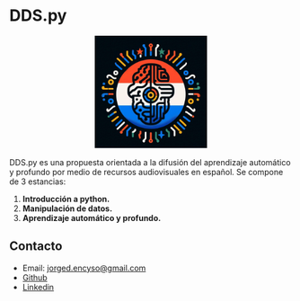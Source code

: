 # DDS.py
<p align = 'center'>
  <img src="https://github.com/Data-Driven-Science-py/.github/raw/main/source/logo.png" width="200" height="200">
</p>

DDS.py es una propuesta orientada a la difusión del aprendizaje automático y profundo por medio de recursos audiovisuales en español. Se compone de 3 estancias:

1. **Introducción a python.**
2. **Manipulación de datos.**
3. **Aprendizaje automático y profundo.**

## Contacto
- Email: jorged.encyso@gmail.com
- [Github](https://github.com/Jorgedavyd)
- [Linkedin](www.linkedin.com/in/jorge-david-enciso-martínez-149977265)
